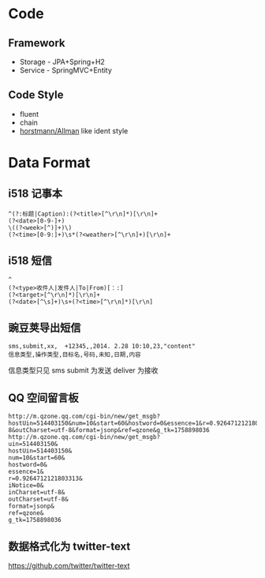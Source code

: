 


# Code

## Framework
* Storage - JPA+Spring+H2
* Service - SpringMVC+Entity

## Code Style

* fluent
* chain
* [horstmann/Allman](https://en.wikipedia.org/wiki/Indent_style) like ident style


# Data Format

## i518 记事本
```
^(?:标题|Caption):(?<title>[^\r\n]*)[\r\n]+
(?<date>[0-9-]+)
\((?<week>[^)]+)\)
(?<time>[0-9:]+)\s*(?<weather>[^\r\n]+)[\r\n]+
```

## i518 短信
```
^
(?<type>收件人|发件人|To|From)[：:]
(?<target>[^\r\n]*)[\r\n]+
(?<date>[^\s]+)\s+(?<time>[^\r\n]*)[\r\n]
```

## 豌豆荚导出短信

```
sms,submit,xx,	+12345,,2014. 2.28 10:10,23,"content"
信息类型,操作类型,目标名,号码,未知,日期,内容
```

信息类型只见 sms
submit 为发送
deliver 为接收

## QQ 空间留言板
```
http://m.qzone.qq.com/cgi-bin/new/get_msgb?hostUin=514403150&num=10&start=60&hostword=0&essence=1&r=0.9264712121803313&iNotice=0&inCharset=utf-8&outCharset=utf-8&format=jsonp&ref=qzone&g_tk=1758898036
http://m.qzone.qq.com/cgi-bin/new/get_msgb?
uin=514403150&
hostUin=514403150&
num=10&start=60&
hostword=0&
essence=1&
r=0.9264712121803313&
iNotice=0&
inCharset=utf-8&
outCharset=utf-8&
format=jsonp&
ref=qzone&
g_tk=1758898036
```

## 数据格式化为 twitter-text
https://github.com/twitter/twitter-text
